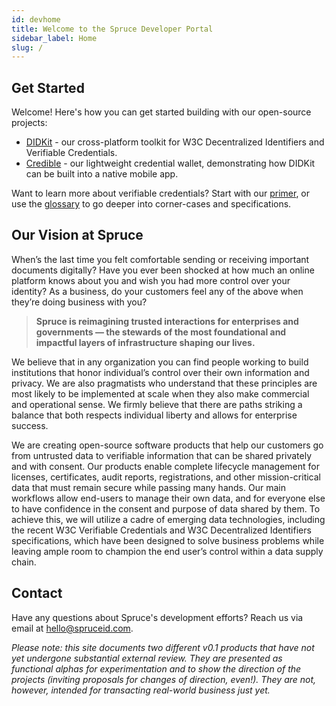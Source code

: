 ```yaml
---
id: devhome
title: Welcome to the Spruce Developer Portal
sidebar_label: Home
slug: /
---
```


## Get Started

Welcome! Here's how you can get started building with our open-source projects:

- [DIDKit](/docs/didkit) - our cross-platform toolkit for W3C
  Decentralized Identifiers and Verifiable Credentials.
- [Credible](/docs/credible) - our lightweight credential wallet, demonstrating
  how DIDKit can be built into a native mobile app.

Want to learn more about verifiable credentials? Start
with our [primer](primer.md), or use the
[glossary](glossary.md) to go deeper into corner-cases and specifications.

## Our Vision at Spruce

When’s the last time you felt comfortable sending or receiving important
documents digitally? Have you ever been shocked at how much an online platform
knows about you and wish you had more control over your identity? As a business,
do your customers feel any of the above when they’re doing business with you?

> **Spruce is reimagining trusted interactions for enterprises and governments — the
> stewards of the most foundational and impactful layers of infrastructure shaping
> our lives.**
 
We believe that in any organization you can find people working to build
institutions that honor individual’s control over their own information and
privacy.  We are also pragmatists who understand that these principles are most
likely to be implemented at scale when they also make commercial and operational
sense. We firmly believe that there are paths striking a balance that both
respects individual liberty and allows for enterprise success.

We are creating open-source software products that help our customers go from
untrusted data to verifiable information that can be shared privately and with
consent. Our products enable complete lifecycle management for licenses,
certificates, audit reports, registrations, and other mission-critical data that
must remain secure while passing many hands. Our main workflows allow end-users
to manage their own data, and for everyone else to have confidence in the
consent and purpose of data shared by them. To achieve this, we will utilize a
cadre of emerging data technologies, including the recent W3C Verifiable
Credentials and W3C Decentralized Identifiers specifications, which have been
designed to solve business problems while leaving ample room to champion the end
user’s control within a data supply chain.

## Contact

Have any questions about Spruce's development efforts? Reach us via email at
hello@spruceid.com.

_Please note: this site documents two different v0.1 products that have not yet
undergone substantial external review. They are presented as functional alphas
for experimentation and to show the direction of the projects (inviting
proposals for changes of direction, even!). They are not, however, intended for
transacting real-world business just yet._
